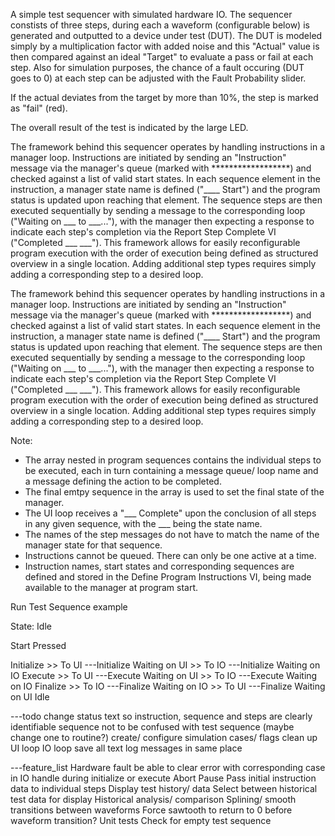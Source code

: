 A simple test sequencer with simulated hardware IO. The sequencer constists of three steps, during each a waveform (configurable below) is generated and outputted to a device under test (DUT). The DUT is modeled simply by a multiplication factor with added noise and this "Actual" value is then compared against an ideal "Target" to evaluate a pass or fail at each step. Also for simulation purposes, the chance of a fault occuring (DUT goes to 0) at each step can be adjusted with the Fault Probability slider.

If the actual deviates from the target by more than 10%, the step is marked as "fail" (red).

The overall result of the test is indicated by the large LED.

The framework behind this sequencer operates by handling instructions in a manager loop. Instructions are initiated by sending an "Instruction" message via the manager's queue (marked with ******************) and checked against a list of valid start states.  In each sequence element in the instruction, a manager state name is defined ("____ Start") and the program status is updated upon reaching that element. The sequence steps are then executed sequentially by sending a message to the corresponding loop ("Waiting on ___ to ___..."), with the manager then expecting a response to indicate each step's completion via the Report Step Complete VI ("Completed ___ ___").  This framework allows for easily reconfigurable program execution with the order of execution being defined as structured overview in a single location. Adding additional step types requires simply adding a corresponding step to a desired loop.

The framework behind this sequencer operates by handling instructions in a manager loop. Instructions are initiated by sending an "Instruction" message via the manager's queue (marked with ******************) and checked against a list of valid start states.  In each sequence element in the instruction, a manager state name is defined ("____ Start") and the program status is updated upon reaching that element. The sequence steps are then executed sequentially by sending a message to the corresponding loop ("Waiting on ___ to ___..."), with the manager then expecting a response to indicate each step's completion via the Report Step Complete VI ("Completed ___ ___").  This framework allows for easily reconfigurable program execution with the order of execution being defined as structured overview in a single location. Adding additional step types requires simply adding a corresponding step to a desired loop.

Note:
- The array nested in program sequences contains the individual steps to be executed, each in turn containing a message queue/ loop name and a message defining the action to be completed.
- The final emtpy sequence in the array is used to set the final state of the manager.
- The UI loop receives a "___ Complete" upon the conclusion of all steps in any given sequence, with the ___ being the state name.
- The names of the step messages do not have to match the name of the manager state for that sequence.
- Instructions cannot be queued. There can only be one active at a time.
- Instruction names, start states and corresponding sequences are defined and stored in the Define Program Instructions VI, being made available to the manager at program start.


Run Test Sequence example

State: Idle

Start Pressed

Initialize
	>> To UI ---Initialize
	Waiting on UI
	>> To IO ---Initialize
	Waiting on IO
Execute
	>> To UI ---Execute
	Waiting on UI
	>> To IO ---Execute
	Waiting on IO
Finalize
	>> To IO ---Finalize
	Waiting on IO
	>> To UI ---Finalize
	Waiting on UI
Idle


---todo
change status text so instruction, sequence and steps are clearly identifiable
	sequence not to be confused with test sequence (maybe change one to routine?)
create/ configure simulation cases/ flags
clean up
	UI loop
	IO loop
	save all text log messages in same place
	
---feature_list
Hardware fault
	be able to clear error with corresponding case in IO
	handle during initialize or execute
Abort
Pause
Pass initial instruction data to individual steps
Display test history/ data
Select between historical test data for display
	Historical analysis/ comparison
Splining/ smooth transitions between waveforms
	Force sawtooth to return to 0 before waveform transition?
Unit tests
Check for empty test sequence